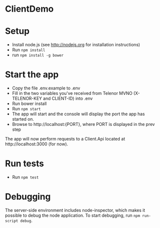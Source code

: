 ClientDemo
==========

# Setup
* Install node.js (see http://nodejs.org for installation instructions)
* Run `npm install`
* run `npm install -g bower`

# Start the app

 * Copy the file .env.example to .env
 * Fill in the two variables you've received from Telenor MVNO (X-TELENOR-KEY and CLIENT-ID) into .env
 * Run bower install
 * Run `npm start`
 * The app will start and the console will display the port the app has started on.
 * Browse to http://localhost:{PORT}, where PORT is displayed in the prev step

The app will now perform requests to a Client.Api located at http://localhost:3000 (for now).

# Run tests
 * Run `npm test`

# Debugging
The server-side environment includes node-inspector, which makes it possible to debug the node application. To start debugging, run `npm run-script debug`.
